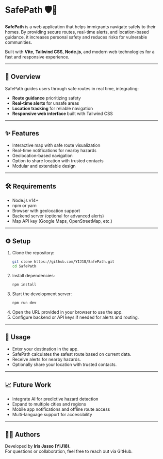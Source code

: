 # SafePath 🛡️📍

**SafePath** is a web application that helps immigrants navigate safely to their homes. By providing secure routes, real-time alerts, and location-based guidance, it increases personal safety and reduces risks for vulnerable communities.  

Built with **Vite**, **Tailwind CSS**, **Node.js**, and modern web technologies for a fast and responsive experience.

---

## 📌 Overview
SafePath guides users through safe routes in real time, integrating:  
- **Route guidance** prioritizing safety  
- **Real-time alerts** for unsafe areas  
- **Location tracking** for reliable navigation  
- **Responsive web interface** built with Tailwind CSS  

---

## ✨ Features
- Interactive map with safe route visualization  
- Real-time notifications for nearby hazards  
- Geolocation-based navigation  
- Option to share location with trusted contacts  
- Modular and extendable design  

---

## 🛠 Requirements
- Node.js v14+  
- npm or yarn  
- Browser with geolocation support  
- Backend server (optional for advanced alerts)  
- Map API key (Google Maps, OpenStreetMap, etc.)  

---

## ⚙️ Setup
1. Clone the repository:  
   ```bash
   git clone https://github.com/YIJ18/SafePath.git
   cd SafePath
   ```
2. Install dependencies:  
   ```bash
   npm install
   ```
3. Start the development server:  
   ```bash
   npm run dev
   ```
4. Open the URL provided in your browser to use the app.  
5. Configure backend or API keys if needed for alerts and routing.  

---

## 🚀 Usage
- Enter your destination in the app.  
- SafePath calculates the safest route based on current data.  
- Receive alerts for nearby hazards.  
- Optionally share your location with trusted contacts.  

---

## 📈 Future Work
- Integrate AI for predictive hazard detection  
- Expand to multiple cities and regions  
- Mobile app notifications and offline route access  
- Multi-language support for accessibility  

---

## 👩‍💻 Authors
Developed by **Iris Jasso (YIJ18)**.  
For questions or collaboration, feel free to reach out via GitHub.
